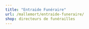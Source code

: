 ```yaml
---
title: "Entraide Funéraire"
url: /mallemort/entraide-funeraire/
shop: directeurs de funérailles
---
```

